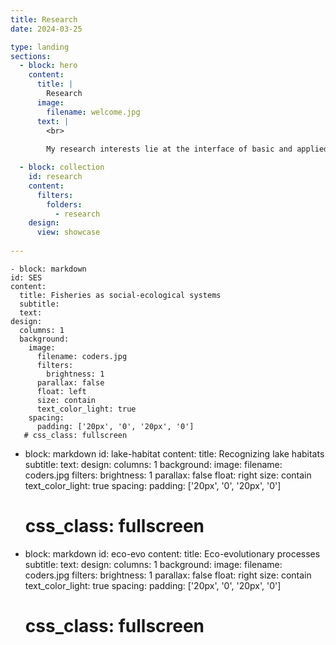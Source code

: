 ```yaml
---
title: Research
date: 2024-03-25

type: landing
sections:
  - block: hero
    content:
      title: |
        Research
      image:
        filename: welcome.jpg
      text: |
        <br>
        
        My research interests lie at the interface of basic and applied ecology.  I am broadly interested in how human interactions with freshwater ecosystems, including fishing, lake and fisheries management practices, and climate change, alter evolutionary and ecological processes in inland lakes, rivers, and the Great Lakes.  By understanding these responses, we can develop new approaches and practices for fisheries management in a rapidly changing landscape.

  - block: collection
    id: research
    content:
      filters:
        folders: 
          - research
    design:
      view: showcase
      
---
```


    - block: markdown
    id: SES
    content:
      title: Fisheries as social-ecological systems
      subtitle: 
      text: 
    design:
      columns: 1
      background:
        image:
          filename: coders.jpg
          filters: 
            brightness: 1
          parallax: false
          float: left
          size: contain
          text_color_light: true
        spacing:
          padding: ['20px', '0', '20px', '0']
       # css_class: fullscreen
        
  - block: markdown
    id: lake-habitat
    content:
      title: Recognizing lake habitats
      subtitle: 
      text: 
    design:
      columns: 1
      background:
        image:
          filename: coders.jpg
          filters: 
            brightness: 1
          parallax: false
          float: right
          size: contain
          text_color_light: true
        spacing:
          padding: ['20px', '0', '20px', '0']
       # css_class: fullscreen

  - block: markdown
    id: eco-evo
    content:
      title: Eco-evolutionary processes
      subtitle: 
      text: 
    design:
      columns: 1
      background:
        image:
          filename: coders.jpg
          filters: 
            brightness: 1
          parallax: false
          float: right
          size: contain
          text_color_light: true
        spacing:
          padding: ['20px', '0', '20px', '0']
       # css_class: fullscreen

